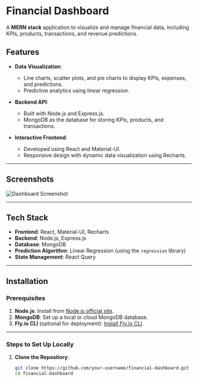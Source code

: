 # Financial Dashboard

A **MERN stack** application to visualize and manage financial data, including KPIs, products, transactions, and revenue predictions.

## Features

- **Data Visualization**:
  - Line charts, scatter plots, and pie charts to display KPIs, expenses, and predictions.
  - Predictive analytics using linear regression.

- **Backend API**:
  - Built with Node.js and Express.js.
  - MongoDB as the database for storing KPIs, products, and transactions.

- **Interactive Frontend**:
  - Developed using React and Material-UI.
  - Responsive design with dynamic data visualization using Recharts.

---

## Screenshots

![Dashboard Screenshot](path-to-screenshot.png)

---

## Tech Stack

- **Frontend**: React, Material-UI, Recharts
- **Backend**: Node.js, Express.js
- **Database**: MongoDB
- **Prediction Algorithm**: Linear Regression (using the `regression` library)
- **State Management**: React Query

---

## Installation

### Prerequisites
1. **Node.js**: Install from [Node.js official site](https://nodejs.org/).
2. **MongoDB**: Set up a local or cloud MongoDB database.
3. **Fly.io CLI** (optional for deployment): [Install Fly.io CLI](https://fly.io/docs/hands-on/).

---

### Steps to Set Up Locally

1. **Clone the Repository**:
   ```bash
   git clone https://github.com/your-username/financial-dashboard.git
   cd financial-dashboard
